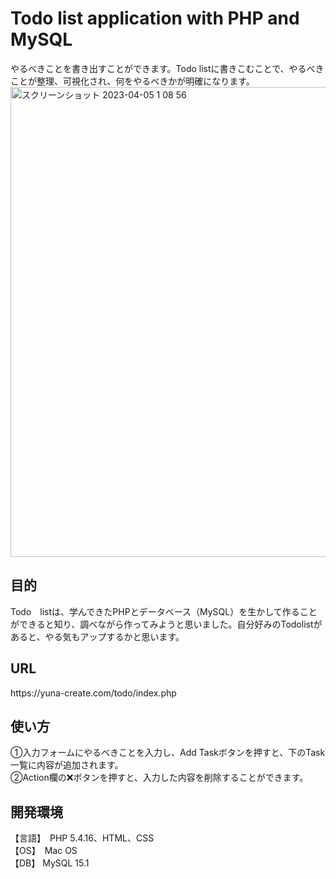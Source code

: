<h1>Todo list application with PHP and MySQL</h1>
やるべきことを書き出すことができます。Todo listに書きこむことで、やるべきことが整理、可視化され、何をやるべきかが明確になります。

<img width="752" alt="スクリーンショット 2023-04-05 1 08 56" src="https://user-images.githubusercontent.com/124997155/229852404-6c9b13ba-68b0-495d-ae80-aa30edce1052.png">

<h2>目的</h2>
Todo　listは、学んできたPHPとデータベース（MySQL）を生かして作ることができると知り、調べながら作ってみようと思いました。自分好みのTodolistがあると、やる気もアップするかと思います。

<h2>URL</h2>
https://yuna-create.com/todo/index.php

<h2>使い方</h2>
①入力フォームにやるべきことを入力し、Add Taskボタンを押すと、下のTask一覧に内容が追加されます。<br>
②Action欄の❌ボタンを押すと、入力した内容を削除することができます。<br>

<h2>開発環境</h2>
【言語】　PHP 5.4.16、HTML、CSS<br>
【OS】　Mac OS<br>
【DB】 MySQL 15.1<br>

